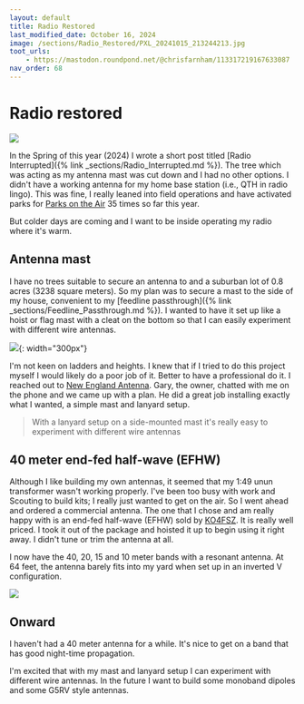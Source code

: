 ```yaml
---
layout: default
title: Radio Restored
last_modified_date: October 16, 2024
image: /sections/Radio_Restored/PXL_20241015_213244213.jpg
toot_urls:
    - https://mastodon.roundpond.net/@chrisfarnham/113317219167633087
nav_order: 68
---
```


# Radio restored

![](PXL_20241015_213244213.jpg)

In the Spring of this year (2024) I wrote a short post titled [Radio Interrupted]({% link _sections/Radio_Interrupted.md %}). The tree which was
acting as my antenna mast was cut down and I had no other options. I didn't have a working antenna for my home base station (i.e., QTH in radio lingo).
This was fine, I really leaned into field operations and have activated parks for [Parks on the Air](https://pota.app/#/profile/W1YTQ) 35 times so far this year.

But colder days are coming and I want to be inside operating my radio where it's warm.

## Antenna mast

I have no trees suitable to secure an antenna to and a suburban lot of 0.8 acres (3238 square meters). So my plan was to secure a mast to the side of
my house, convenient to my [feedline passthrough]({% link _sections/Feedline_Passthrough.md %}). I wanted to have it set up like a hoist or flag mast
with a cleat on the bottom so that I can easily experiment with different wire antennas.

![](PXL_20241016_124623802.jpg){: width="300px"}

I'm not keen on ladders and heights. I knew that if I tried to do this project myself I would likely do a poor job of it. Better to have a 
professional do it. I reached out to [New England Antenna](https://www.newenglandantenna.com/). Gary, the owner, chatted with me on the phone
and we came up with a plan. He did a great job installing exactly what I wanted, a simple mast and lanyard setup.

> With a lanyard setup on a side-mounted mast it's really easy to experiment with different wire antennas

## 40 meter end-fed half-wave (EFHW)

Although I like building my own antennas, it seemed that my 1:49 unun transformer wasn't working properly. I've been too busy with work
and Scouting to build kits; I really just wanted to get on the air. So I went ahead and ordered a commercial antenna. The one that
I chose and am really happy with is an end-fed half-wave (EFHW) sold by [KO4FSZ](https://ko4fsz.com/). It is really well priced.
I took it out of the package and hoisted it up to begin using it right away. I didn't tune or trim the antenna at all.

I now have the 40, 20, 15 and 10 meter bands with a resonant antenna. At 64 feet, the antenna barely fits into my yard when
set up in an inverted V configuration.


![](PXL_20241015_213238455.jpg)

## Onward

I haven't had a 40 meter antenna for a while. It's nice to get on a band that has good night-time propagation.

I'm excited that with my mast and lanyard setup I can experiment with different wire antennas. In the future I want to
build some monoband dipoles and some G5RV style antennas.
